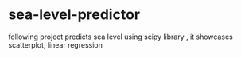 # sea-level-predictor
following project predicts sea level using scipy library , it showcases scatterplot, linear regression
